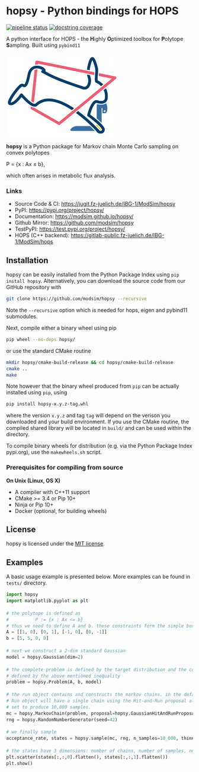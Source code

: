 # hopsy - Python bindings for HOPS

 [![pipeline status](https://jugit.fz-juelich.de/fluxomics/hopsy/badges/develop/pipeline.svg)](https://jugit.fz-juelich.de/fluxomics/hopsy/-/commits/develop)
 [![docstring coverage](https://jugit.fz-juelich.de/fluxomics/hopsy/-/jobs/220246/artifacts/raw/docs/docov.svg?job=test_release)](https://jugit.fz-juelich.de/fluxomics/hopsy/-/jobs/220246/artifacts/file/docs/docov.txt?job=test_release)
 
A python interface for HOPS - the **H**ighly **O**ptimized toolbox for **P**olytope **S**ampling.
Built using `pybind11`

<img src="docs/hopsy.png" alt="HOPSY Logo" width="300"/>

**hopsy** is a Python package for Markov chain Monte Carlo sampling on convex polytopes
 
P = {x : Ax &#8804; b},

which often arises in metabolic flux analysis.


### Links
- Source Code & CI: https://jugit.fz-juelich.de/IBG-1/ModSim/hopsy
- PyPI: https://pypi.org/project/hopsy/
- Documentation: https://modsim.github.io/hopsy/
- Github Mirror: https://github.com/modsim/hopsy
- TestPyPI: https://test.pypi.org/project/hopsy/
- HOPS (C++ backend): https://gitlab-public.fz-juelich.de/IBG-1/ModSim/hops


## Installation

hopsy can be easily installed from the Python Package Index using ``pip install hopsy``.
Alternatively, you can download the source code from our GitHub repository with

```bash
git clone https://github.com/modsim/hopsy --recursive
```

Note the `--recursive` option which is
needed for hops, eigen and pybind11 submodules.

Next, compile either a binary wheel using pip

```bash
pip wheel --no-deps hopsy/
```

or use the standard CMake routine

```bash
mkdir hopsy/cmake-build-release && cd hopsy/cmake-build-release
cmake ..
make 
```

Note however that the binary wheel produced from ``pip`` can be actually installed using ``pip``, using

```bash
pip install hopsy-x.y.z-tag.whl
```

where the version `x.y.z` and tag `tag` will depend on the verison you downloaded and your build environment.
If you use the CMake routine, the compiled shared library will be located in `build/` and can 
be used within the directory. 

To compile binary wheels for distribution (e.g. via the Python Package Index pypi.org), use the `makewheels.sh` script.


### Prerequisites for compiling from source

**On Unix (Linux, OS X)**

* A compiler with C++11 support
* CMake >= 3.4 or Pip 10+
* Ninja or Pip 10+
* Docker (optional, for building wheels)


## License

hopsy is licensed under the [MIT license](LICENSE).


## Examples

A basic usage example is presented below. More examples can be found in `tests/` directory.

```python
import hopsy
import matplotlib.pyplot as plt

# the polytope is defined as 
#          P := {x : Ax <= b}
# thus we need to define A and b. these constraints form the simple box [0,5]^2.
A = [[1, 0], [0, 1], [-1, 0], [0, -1]]
b = [5, 5, 0, 0]

# next we construct a 2-dim standard Gaussian
model = hopsy.Gaussian(dim=2)

# the complete problem is defined by the target distribution and the constrained domain, 
# defined by the above mentioned inequality
problem = hopsy.Problem(A, b, model)

# the run object contains and constructs the markov chains. in the default case, the
# Run object will have a single chain using the Hit-and-Run proposal algorithm and is
# set to produce 10,000 samples.
mc = hopsy.MarkovChain(problem, proposal=hopsy.GaussianHitAndRunProposal, starting_point=[.5, .5])
rng = hopsy.RandomNumberGenerator(seed=42)

# we finally sample
acceptance_rate, states = hopsy.sample(mc, rng, n_samples=10_000, thinning=2)

# the states have 3 dimensions: number of chains, number of samples, number of dimensions.
plt.scatter(states[:,:,0].flatten(), states[:,:,1].flatten())
plt.show()
```

[`cibuildwheel`]:          https://cibuildwheel.readthedocs.io
[FAQ]: http://pybind11.rtfd.io/en/latest/faq.html#working-with-ancient-visual-studio-2009-builds-on-windows
[vs2015_runtime]: https://www.microsoft.com/en-us/download/details.aspx?id=48145
